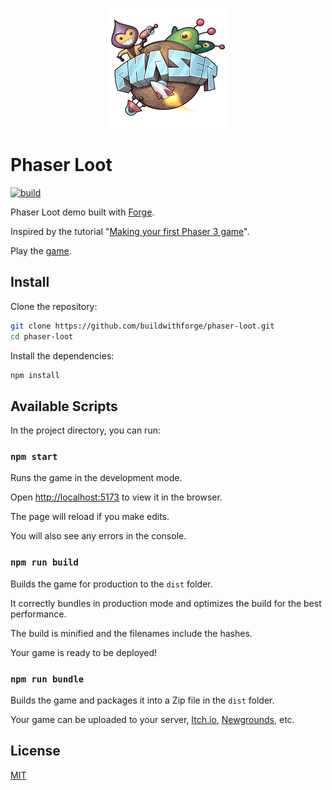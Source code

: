 <p align="center">
  <img src="https://github.com/buildwithforge/phaser-loot/blob/master/public/logo192.png" alt="Phaser Loot">
</p>

# Phaser Loot

[![build](https://github.com/buildwithforge/phaser-loot/actions/workflows/build.yml/badge.svg)](https://github.com/buildwithforge/phaser-loot/actions/workflows/build.yml)

Phaser Loot demo built with [Forge](https://forgegames.org/).

Inspired by the tutorial "[Making your first Phaser 3 game](https://phaser.io/tutorials/making-your-first-phaser-3-game)".

Play the [game](https://buildwithforge.github.io/phaser-loot/).

## Install

Clone the repository:

```sh
git clone https://github.com/buildwithforge/phaser-loot.git
cd phaser-loot
```

Install the dependencies:

```sh
npm install
```

## Available Scripts

In the project directory, you can run:

### `npm start`

Runs the game in the development mode.

Open [http://localhost:5173](http://localhost:5173) to view it in the browser.

The page will reload if you make edits.

You will also see any errors in the console.

### `npm run build`

Builds the game for production to the `dist` folder.

It correctly bundles in production mode and optimizes the build for the best performance.

The build is minified and the filenames include the hashes.

Your game is ready to be deployed!

### `npm run bundle`

Builds the game and packages it into a Zip file in the `dist` folder.

Your game can be uploaded to your server, [Itch.io](https://itch.io/), [Newgrounds](https://www.newgrounds.com/), etc.

## License

[MIT](LICENSE)
